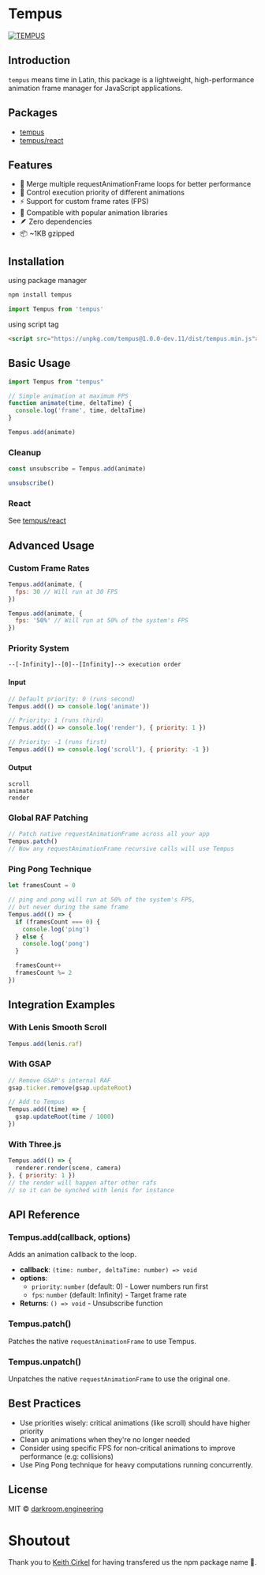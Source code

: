 # Tempus

[![TEMPUS](https://assets.darkroom.engineering/tempus/banner.gif)](https://github.com/darkroomengineering/tempus)

## Introduction

`tempus` means time in Latin, this package is a lightweight, high-performance animation frame manager for JavaScript applications.

## Packages

- [tempus](./README.md)
- [tempus/react](./packages/react/README.md)

## Features

- 🚀 Merge multiple requestAnimationFrame loops for better performance
- 🎯 Control execution priority of different animations
- ⚡ Support for custom frame rates (FPS)
- 🔄 Compatible with popular animation libraries
- 🪶 Zero dependencies
- 📦 ~1KB gzipped

## Installation

using package manager

```bash
npm install tempus
```

```js
import Tempus from 'tempus'
```

using script tag

```html
<script src="https://unpkg.com/tempus@1.0.0-dev.11/dist/tempus.min.js"></script> 
```

## Basic Usage

```javascript
import Tempus from "tempus"

// Simple animation at maximum FPS
function animate(time, deltaTime) {
  console.log('frame', time, deltaTime)
}

Tempus.add(animate)
```

### Cleanup
```javascript
const unsubscribe = Tempus.add(animate)

unsubscribe()
```

### React

See [tempus/react](./packages/react/README.md)

## Advanced Usage

### Custom Frame Rates

```javascript
Tempus.add(animate, { 
  fps: 30 // Will run at 30 FPS
})

Tempus.add(animate, { 
  fps: '50%' // Will run at 50% of the system's FPS
})
```

### Priority System

`--[-Infinity]--[0]--[Infinity]--> execution order`


#### Input
```javascript
// Default priority: 0 (runs second)
Tempus.add(() => console.log('animate'))

// Priority: 1 (runs third)
Tempus.add(() => console.log('render'), { priority: 1 })

// Priority: -1 (runs first)
Tempus.add(() => console.log('scroll'), { priority: -1 })
```
#### Output

```
scroll
animate
render
```	

### Global RAF Patching

```javascript
// Patch native requestAnimationFrame across all your app
Tempus.patch()
// Now any requestAnimationFrame recursive calls will use Tempus
```

### Ping Pong Technique

```javascript
let framesCount = 0

// ping and pong will run at 50% of the system's FPS,
// but never during the same frame
Tempus.add(() => {
  if (framesCount === 0) {
    console.log('ping')
  } else {
    console.log('pong')
  }

  framesCount++
  framesCount %= 2
})
```

## Integration Examples

### With Lenis Smooth Scroll
```javascript
Tempus.add(lenis.raf)
```

### With GSAP
```javascript
// Remove GSAP's internal RAF
gsap.ticker.remove(gsap.updateRoot)

// Add to Tempus
Tempus.add((time) => {
  gsap.updateRoot(time / 1000)
})
```

### With Three.js
```javascript
Tempus.add(() => {
  renderer.render(scene, camera)
}, { priority: 1 })
// the render will happen after other rafs
// so it can be synched with lenis for instance
```

## API Reference

### Tempus.add(callback, options)

Adds an animation callback to the loop.

- **callback**: `(time: number, deltaTime: number) => void`
- **options**:
  - `priority`: `number` (default: 0) - Lower numbers run first
  - `fps`: `number` (default: Infinity) - Target frame rate
- **Returns**: `() => void` - Unsubscribe function

### Tempus.patch()

Patches the native `requestAnimationFrame` to use Tempus.

### Tempus.unpatch()

Unpatches the native `requestAnimationFrame` to use the original one.

## Best Practices

- Use priorities wisely: critical animations (like scroll) should have higher priority
- Clean up animations when they're no longer needed
- Consider using specific FPS for non-critical animations to improve performance (e.g: collisions)
- Use Ping Pong technique for heavy computations running concurrently.

## License

MIT © [darkroom.engineering](https://github.com/darkroomengineering)

# Shoutout

Thank you to [Keith Cirkel](https://github.com/keithamus) for having transfered us the npm package name 🙏.